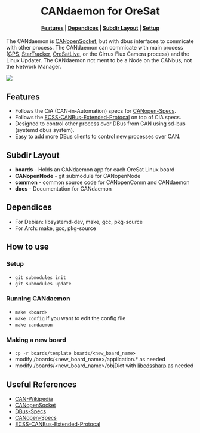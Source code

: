 <div align="center">
  <h1>
  <br> CANdaemon for OreSat </br>
  </h1>
  <h4>
    <a href="#features">Features</a> |
    <a href="#dependices">Dependices</a> |
    <a href="#subdir layout">Subdir Layout</a> |
    <a href="#settup">Settup</a>
  </h4>
</div>

The CANdaemon is [CANopenSocket], but with dbus interfaces to commicate with other process. The CANdaemon can commicate with main process ([GPS], [StarTracker], [OreSatLive], or the Cirrus Flux Camera process) and the Linux Updater. The CANdaemon not ment to be a Node on the CANbus, not the Network Manager.

![](https://github.com/oresat/oresat-linux/blob/master/CANdaemon/docs/OreSatLinuxDiagram.jpg)

## Features
- Follows the CiA (CAN-in-Automation) specs for [CANopen-Specs]. 
- Follows the [ECSS-CANBus-Extended-Protocal] on top of CiA specs.
- Designed to control other process over DBus from CAN using sd-bus (systemd dbus system).
- Easy to add more DBus clients to control new processes over CAN.

## Subdir Layout 
- **boards** - Holds an CANdaemon app for each OreSat Linux board
- **CANopenNode** - git submodule for CANopenNode
- **common** - common source code for CANopenComm and CANdaemon
- **docs** - Documentation for CANdaemon

## Dependices
- For Debian: libsystemd-dev, make, gcc, pkg-source 
- For Arch: make, gcc, pkg-source 

## How to use
### Setup
- `git submodules init`
- `git submodules update`

### Running CANdaemon
- `make <board>`
- `make config` if you want to edit the config file
- `make candaemon`

### Making a new board
- `cp -r boards/template boards/<new_board_name>`
- modify /boards/<new_board_name>/appilcation.* as needed
- modify /boards/<new_board_name>/objDict with [libedssharp] as needed

## Useful References
- [CAN-Wikipedia]
- [CANopenSocket]
- [DBus-Specs]
- [CANopen-Specs]
- [ECSS-CANBus-Extended-Protocal]

<!-- Other oresat repos -->
[GPS]:https://github.com/oresat/oresat-gps-software
[StarTracker]:https://github.com/oresat/oresat-star-tracker
[OreSatLive]:https://github.com/oresat/oresat-dxwifi-software

<!-- References -->
[CAN-Wikipedia]:https://en.wikipedia.org/wiki/CAN_bus
[CANopenSocket]:https://github.com/CANopenNode/CANopenSocket
[DBus-Specs]:https://dbus.freedesktop.org/doc/dbus-specification.html
[CANopen-Specs]:https://www.can-cia.org/groups/specifications/
[ECSS-CANBus-Extended-Protocal]:https://ecss.nl/standard/ecss-e-st-50-15c-space-engineering-canbus-extension-protocol-1-may-2015/

<!-- Other --> 
[libedssharp]:https://github.com/robincornelius/libedssharp
